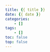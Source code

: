 ```yaml
---
title: {{ title }}
date: {{ date }}
categories:
    - []
tags:
    - []
toc: false
top: false
---
```


<div class="eva-cn">



<div class="eva-foot">

</div>

</div>

